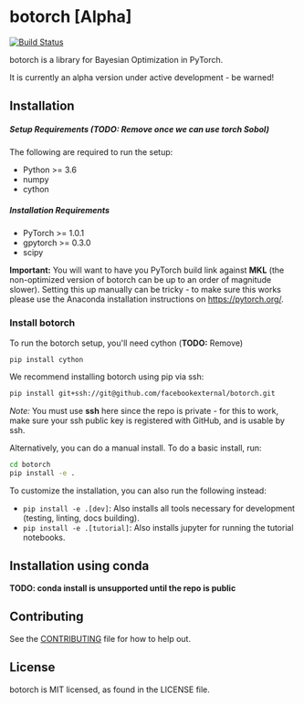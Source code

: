 # botorch [Alpha]
[![Build Status](
  https://travis-ci.com/facebookexternal/botorch.svg?token=esFvpzSw7sLSsfe1PAr1&branch=master
)](https://travis-ci.com/facebookexternal/botorch)

botorch is a library for Bayesian Optimization in PyTorch.

It is currently an alpha version under active development - be warned!


## Installation

##### Setup Requirements (TODO: Remove once we can use torch Sobol)

The following are required to run the setup:

- Python >= 3.6
- numpy
- cython


##### Installation Requirements

- PyTorch >= 1.0.1
- gpytorch >= 0.3.0
- scipy

**Important:**
You will want to have you PyTorch build link against **MKL** (the non-optimized
version of botorch can be up to an order of magnitude slower). Setting this up
manually can be tricky - to make sure this works please use the Anaconda
installation instructions on https://pytorch.org/.


### Install botorch

To run the botorch setup, you'll need cython (**TODO:** Remove)
```bash
pip install cython
```

We recommend installing botorch using pip via ssh:
```bash
pip install git+ssh://git@github.com/facebookexternal/botorch.git
```

*Note:* You must use **ssh** here since the repo is private - for this to work,
make sure your ssh public key is registered with GitHub, and is usable by ssh.

Alternatively, you can do a manual install. To do a basic install, run:
```bash
cd botorch
pip install -e .
```

To customize the installation, you can also run the following instead:
* `pip install -e .[dev]`: Also installs all tools necessary for development
  (testing, linting, docs building).
* `pip install -e .[tutorial]`: Also installs jupyter for running the tutorial
  notebooks.



## Installation using conda

**TODO: conda install is unsupported until the repo is public**



## Contributing
See the [CONTRIBUTING](CONTRIBUTING.md) file for how to help out.


## License
botorch is MIT licensed, as found in the LICENSE file.
